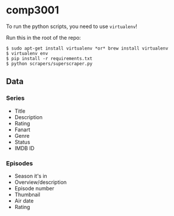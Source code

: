 # comp3001

To run the python scripts, you need to use `virtualenv`!

Run this in the root of the repo:

```
$ sudo apt-get install virtualenv *or* brew install virtualenv
$ virtualenv env
$ pip install -r requirements.txt
$ python scrapers/superscraper.py
```

## Data

### Series

 - Title
 - Description
 - Rating
 - Fanart
 - Genre
 - Status
 - IMDB ID

### Episodes

 - Season it's in
 - Overview/description
 - Episode number
 - Thumbnail
 - Air date
 - Rating
